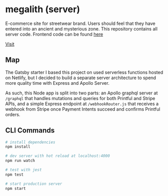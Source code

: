# megalith (server)

E-commerce site for streetwear brand. Users should feel that they have entered into an ancient and mysterious zone. This repository contains all server code. Frontend code can be found [here](https://github.com/nsmarino/megalith/)

[Visit](https://www.megalith.supply/)

## Map

The Gatsby starter I based this project on used serverless functions hosted on Netlify, but I decided to build a separate server architecture to spend more quality time with Express and Apollo Server.

As such, this Node app is split into two parts: an Apollo graphql server at `/graphql` that handles mutations and queries for both Printful and Stripe APIs, and a simple Express endpoint at `/webhookRouter.js` that receives a webhook from Stripe once Payment Intents succeed and confirms Printful orders.

## CLI Commands

``` bash
# install dependencies
npm install

# dev server with hot reload at localhost:4000
npm run watch

# test with jest
npm test

# start production server
npm start
```
